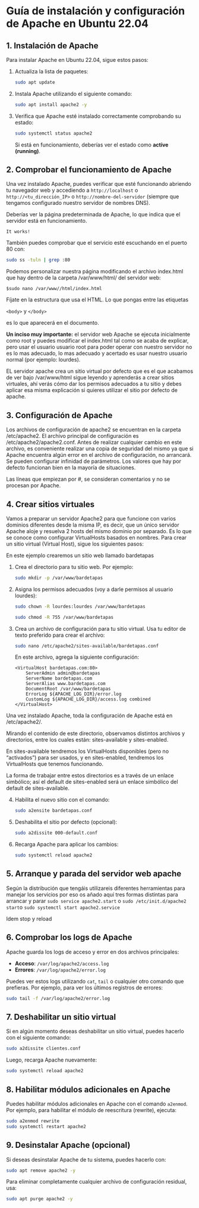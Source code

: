 
# Guía de instalación y configuración de Apache en Ubuntu 22.04

## 1. Instalación de Apache

Para instalar Apache en Ubuntu 22.04, sigue estos pasos:

1. Actualiza la lista de paquetes:

   ```bash
   sudo apt update
   ```

2. Instala Apache utilizando el siguiente comando:

   ```bash
   sudo apt install apache2 -y
   ```

3. Verifica que Apache esté instalado correctamente comprobando su estado:

   ```bash
   sudo systemctl status apache2
   ```

   Si está en funcionamiento, deberías ver el estado como **active (running)**.

## 2. Comprobar el funcionamiento de Apache

Una vez instalado Apache, puedes verificar que esté funcionando abriendo tu navegador web y accediendo a `http://localhost` o `http://<tu_dirección_IP>` o `http://nombre-del-servidor` (siempre que tengamos configurado nuestro servidor de nombres DNS).

Deberías ver la página predeterminada de Apache, lo que indica que el servidor está en funcionamiento. 

`
It works!
`

También puedes comprobar que el servicio esté escuchando en el puerto 80 con:

```bash
sudo ss -tuln | grep :80
```
Podemos personalizar nuestra página modificando el archivo index.html que hay dentro de la carpeta /var/www/html/ del servidor web:

```
$sudo nano /var/www//html/index.html
```

Fíjate en la estructura que usa el HTML. Lo que pongas entre las etiquetas 

`<body>` y `</body>`

es lo que aparecerá en el documento.

**Un inciso muy importante:** el servidor web Apache se ejecuta inicialmente como root y puedes modificar el  index.html tal como se acaba de explicar, pero usar el usuario usuario root para poder operar con nuestro servidor no es lo mas adecuado, lo mas adecuado y acertado es usar nuestro usuario normal (por ejemplo: lourdes).

EL servidor apache crea un sitio virtual por defecto que es el que acabamos de ver bajo /var/www/html sigue leyendo y aprenderás a crear sitios virtuales, ahí verás cómo dar los permisos adecuados a tu sitio y debes aplicar esa misma explicación si quieres utilizar el sitio por defecto de apache.


        
## 3. Configuración de Apache

Los archivos de configuración de apache2 se encuentran en la carpeta /etc/apache2.
El archivo principal de configuración es /etc/apache2/apache2.conf. Antes de realizar cualquier cambio en este archivo, es conveniente realizar una copia de seguridad del mismo ya que si Apache encuentra algún error en el archivo de configuración, no arrancará. Se pueden configurar infinidad de parámetros. Los valores que hay por defecto funcionan bien en la mayoría de situaciones.

Las líneas que empiezan por #, se consideran comentarios y no se procesan por Apache.

## 4. Crear sitios virtuales

Vamos a preparar un servidor Apache2 para que funcione con varios dominios diferentes desde la misma IP, es decir, que un único servidor Apache aloje y resuelva 2 hosts del mismo dominio por separado. Es lo que se conoce como configurar VirtualHosts basados en nombres.
Para crear un sitio virtual (Virtual Host), sigue los siguientes pasos:

En este ejemplo crearemos un sitio web llamado bardetapas

1. Crea el directorio para tu sitio web. Por ejemplo:

   ```bash
   sudo mkdir -p /var/www/bardetapas

   ```

2. Asigna los permisos adecuados (voy a darle permisos al usuario lourdes):

   ```bash
   sudo chown -R lourdes:lourdes /var/www/bardetapas

   sudo chmod -R 755 /var/www/bardetapas

   ```

3. Crea un archivo de configuración para tu sitio virtual. Usa tu editor de texto preferido para crear el archivo:

   ```bash
   sudo nano /etc/apache2/sites-available/bardetapas.conf
   ```

   En este archivo, agrega la siguiente configuración:

   ```
   <VirtualHost bardetapas.com:80>
       ServerAdmin admin@bardetapas
       ServerName bardetapas.com
       ServerAlias www.bardetapas.com
       DocumentRoot /var/www/bardetapas
       ErrorLog ${APACHE_LOG_DIR}/error.log
       CustomLog ${APACHE_LOG_DIR}/access.log combined
   </VirtualHost>
   ```

Una vez instalado Apache, toda la configuración de Apache está en /etc/apache2/.

Mirando el contenido de este directorio, observamos distintos archivos y directorios, entre los cuales están: sites-available y sites-enabled.

En sites-available tendremos los VirtualHosts disponibles (pero no “activados”) para ser usados, y en sites-enabled, tendremos los VirtualHosts que tenemos funcionando.

La forma de trabajar entre estos directorios es a través de un enlace simbólico; así el default de sites-enabled será un enlace simbólico del default de sites-available.

4. Habilita el nuevo sitio con el comando:

   ```bash
   sudo a2ensite bardetapas.conf
   ```

5. Deshabilita el sitio por defecto (opcional):

   ```bash
   sudo a2dissite 000-default.conf
   ```

6. Recarga Apache para aplicar los cambios:

   ```bash
   sudo systemctl reload apache2
   ```
## 5. Arranque y parada del servidor web apache

Según la distribución que tengáis utilizareis diferentes herramientas para manejar los servicios por eso os añado aquí tres formas distintas para arrancar y parar
`sudo service apache2.start` o
`sudo /etc/init.d/apache2 start`o `sudo systemctl start apache2.service`

Idem stop y reload

## 6. Comprobar los logs de Apache

Apache guarda los logs de acceso y error en dos archivos principales:

- **Acceso**: `/var/log/apache2/access.log`
- **Errores**: `/var/log/apache2/error.log`

Puedes ver estos logs utilizando `cat`, `tail` o cualquier otro comando que prefieras. Por ejemplo, para ver los últimos registros de errores:

```bash
sudo tail -f /var/log/apache2/error.log
```

## 7. Deshabilitar un sitio virtual

Si en algún momento deseas deshabilitar un sitio virtual, puedes hacerlo con el siguiente comando:

```bash
sudo a2dissite clientes.conf
```

Luego, recarga Apache nuevamente:

```bash
sudo systemctl reload apache2
```

## 8. Habilitar módulos adicionales en Apache

Puedes habilitar módulos adicionales en Apache con el comando `a2enmod`. Por ejemplo, para habilitar el módulo de reescritura (rewrite), ejecuta:

```bash
sudo a2enmod rewrite
sudo systemctl restart apache2
```

## 9. Desinstalar Apache (opcional)

Si deseas desinstalar Apache de tu sistema, puedes hacerlo con:

```bash
sudo apt remove apache2 -y
```

Para eliminar completamente cualquier archivo de configuración residual, usa:

```bash
sudo apt purge apache2 -y
```
